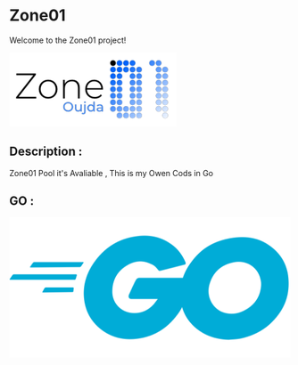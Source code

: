 # Zone01

Welcome to the Zone01 project!

<img src="zone01.png" alt="Description" width="300"/>

## Description :

Zone01 Pool it's Avaliable , This is my Owen Cods in Go

## GO :

<img src="go.png" alt="Description" width="600"/>

